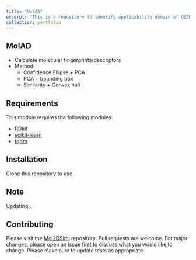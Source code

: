 ```yaml
---
title: "MolAD"
excerpt: "This is a repository to identify applicability domain of QSAR model <br/><img src='/images/MolAD/AD.jpg' alt="Applicability Domain" width="500" height="500">"
collection: portfolio
---
```



## MolAD
- Calculate molecular fingerprints/descriptors
- Method:
    - Confidence Ellipse + PCA
    - PCA + bounding box
    - Similarity + Convex hull


## Requirements

This module requires the following modules:

- [RDkit](https://www.rdkit.org/)
- [scikit-learn](https://scikit-learn.org/stable/)
- [tqdm](https://pypi.org/project/tqdm/)

## Installation
Clone this repository to use

## Note
Updating...

## Contributing

Please visit the [Mol2DSimi](https://github.com/TieuLongPhan/MolAD) repository.
Pull requests are welcome. For major changes, please open an issue first to discuss what you would like to change. Please make sure to update tests as appropriate.

